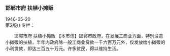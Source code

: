 ### 邯郸市府  扶植小摊贩  

1946-05-20  
第2版()
专栏：

　　邯郸市府
    扶植小摊贩
    【本市讯】邯郸市政府，在发展工商业方面，特别注意小摊贩的扶植，半年内政府除一般工商业贷款一千六百万元外，仅发放给小摊贩的小利贷款，即达三百五十万元。许多贫民，得以维持生活。  
